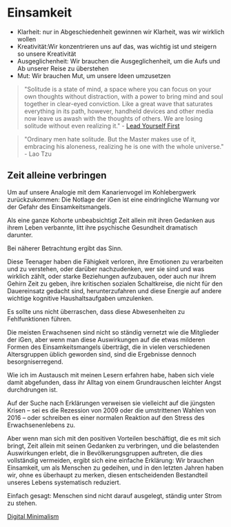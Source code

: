 # Einsamkeit

- Klarheit: nur in Abgeschiedenheit gewinnen wir Klarheit, was wir wirklich wollen
- Kreativität:Wir konzentrieren uns auf das, was wichtig ist und steigern so unsere Kreativität
- Ausgeglichenheit: Wir brauchen die Ausgeglichenheit, um die Aufs und Ab unserer Reise zu überstehen
- Mut: Wir brauchen Mut, um unsere Ideen umzusetzen

> "Solitude is a state of mind, a space where you can focus on your own thoughts without distraction, with a power to bring mind and soul together in clear-eyed conviction. Like a great wave that saturates everything in its path, however, handheld devices and other media now leave us awash with the thoughts of others. We are losing solitude without even realizing it." - [Lead Yourself First](https://www.goodreads.com/book/show/31451193-lead-yourself-first)

> "Ordinary men hate solitude. But the Master makes use of it, embracing his aloneness, realizing he is one with the whole universe." - Lao Tzu

## Zeit alleine verbringen

Um auf unsere Analogie mit dem Kanarienvogel im Kohlebergwerk zurückzukommen: Die Notlage der iGen ist eine eindringliche Warnung vor der Gefahr des Einsamkeitsmangels. 

Als eine ganze Kohorte unbeabsichtigt Zeit allein mit ihren Gedanken aus ihrem Leben verbannte, litt ihre psychische Gesundheit dramatisch darunter. 

Bei näherer Betrachtung ergibt das Sinn. 

Diese Teenager haben die Fähigkeit verloren, ihre Emotionen zu verarbeiten und zu verstehen, oder darüber nachzudenken, wer sie sind und was wirklich zählt, oder starke Beziehungen aufzubauen, oder auch nur ihrem Gehirn Zeit zu geben, ihre kritischen sozialen Schaltkreise, die nicht für den Dauereinsatz gedacht sind, herunterzufahren und diese Energie auf andere wichtige kognitive Haushaltsaufgaben umzulenken. 

Es sollte uns nicht überraschen, dass diese Abwesenheiten zu Fehlfunktionen führen.

Die meisten Erwachsenen sind nicht so ständig vernetzt wie die Mitglieder der iGen, aber wenn man diese Auswirkungen auf die etwas milderen Formen des Einsamkeitsmangels überträgt, die in vielen verschiedenen Altersgruppen üblich geworden sind, sind die Ergebnisse dennoch besorgniserregend. 

Wie ich im Austausch mit meinen Lesern erfahren habe, haben sich viele damit abgefunden, dass ihr Alltag von einem Grundrauschen leichter Angst durchdrungen ist. 

Auf der Suche nach Erklärungen verweisen sie vielleicht auf die jüngsten Krisen – sei es die Rezession von 2009 oder die umstrittenen Wahlen von 2016 – oder schreiben es einer normalen Reaktion auf den Stress des Erwachsenenlebens zu. 

Aber wenn man sich mit den positiven Vorteilen beschäftigt, die es mit sich bringt, Zeit allein mit seinen Gedanken zu verbringen, und die belastenden Auswirkungen erlebt, die in Bevölkerungsgruppen auftreten, die dies vollständig vermeiden, ergibt sich eine einfache Erklärung: Wir brauchen Einsamkeit, um als Menschen zu gedeihen, und in den letzten Jahren haben wir, ohne es überhaupt zu merken, diesen entscheidenden Bestandteil unseres Lebens systematisch reduziert.

Einfach gesagt: Menschen sind nicht darauf ausgelegt, ständig unter Strom zu stehen.

[Digital Minimalism](https://www.goodreads.com/book/show/40672036-digital-minimalism)